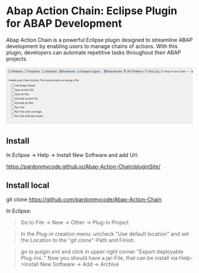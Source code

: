 # Abap Action Chain: Eclipse Plugin for ABAP Development ##

Abap Action Chain is a powerful Eclipse plugin designed to streamline ABAP development by enabling users to manage chains of actions. 
With this plugin, developers can automate repetitive tasks throughout their ABAP projects.

![Action Chain](ActionChain.PNG "Action Chain")


##  Install 
In Eclipse -> Help -> Install New Software and add Url: 

https://pardonmycode.github.io/Abap-Action-Chain/pluginSite/



##  Install local 

git clone https://github.com/pardonmycode/Abap-Action-Chain

In Eclipse: 
>	Go to File -> New -> Other -> Plug-in Project 
	
>	In the Plug-in creation menu:
>		uncheck "Use default location" 
>		and set the Location to the "git clone"-Path and Finish.
	
> go to pulgin.xml and click in upper right corner "Export deployable Plug-ins.."
> Now you should have a jar-File, 
> that can be install via Help->Install New Software -> Add -> Archive



